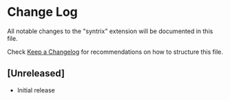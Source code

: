# Change Log

All notable changes to the "syntrix" extension will be documented in this file.

Check [Keep a Changelog](http://keepachangelog.com/) for recommendations on how to structure this file.

## [Unreleased]

- Initial release